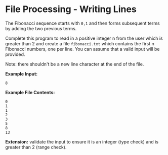 # File Processing - Writing Lines

The Fibonacci sequence starts with `0,1` and then forms subsequent terms by adding the two previous terms.

Complete this program to read in a positive integer n from the user which is greater than 2 and create a file `fibonacci.txt` which contains the first n Fibonacci numbers, one per line. You can assume that a valid input will be provided.

Note: there shouldn't be a new line character at the end of the file.

**Example Input:**

```
8
```

**Example File Contents:**

```
0
1
1
2
3
5
8
13
```

**Extension:** validate the input to ensure it is an integer (type check) and is greater than 2 (range check).



